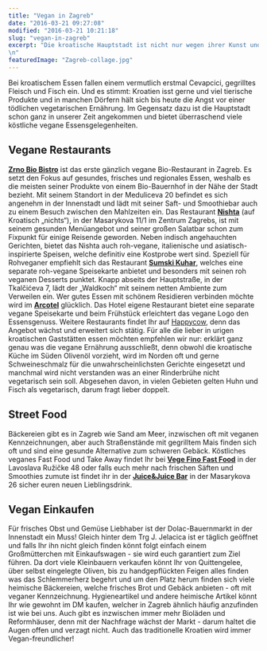 ```yaml
---
title: "Vegan in Zagreb"
date: "2016-03-21 09:27:08"
modified: "2016-03-21 10:21:18"
slug: "vegan-in-zagreb"
excerpt: "Die kroatische Hauptstadt ist nicht nur wegen ihrer Kunst und Kultur einen Besuch wert, auch das vegane Angebot kann sich sehen lassen und lädt zum Kosten und Genießen ein.\n"
featuredImage: "Zagreb-collage.jpg"
---
```


Bei kroatischem Essen fallen einem vermutlich erstmal Cevapcici, gegrilltes Fleisch und Fisch ein. Und es stimmt: Kroatien isst gerne und viel tierische Produkte und in manchen Dörfern hält sich bis heute die Angst vor einer tödlichen vegetarischen Ernährung. Im Gegensatz dazu ist die Hauptstadt schon ganz in unserer Zeit angekommen und bietet überraschend viele köstliche vegane Essensgelegenheiten.

## Vegane Restaurants

**[Zrno Bio Bistro](http://www.zrnobiobistro.hr/zrno-bio-bistro-eng.html)** ist das erste gänzlich vegane Bio-Restaurant in Zagreb. Es setzt den Fokus auf gesundes, frisches und regionales Essen, weshalb es die meisten seiner Produkte von einem Bio-Bauernhof in der Nähe der Stadt bezieht. Mit seinem Standort in der Meduliceva 20 befindet es sich angenehm in der Innenstadt und lädt mit seiner Saft- und Smoothiebar auch zu einem Besuch zwischen den Mahlzeiten ein. Das Restaurant **[Nishta](http://www.nishtarestaurant.com/zagreb/en/)** (auf Kroatisch „nichts“), in der Masarykova 11/1 im Zentrum Zagrebs, ist mit seinem gesunden Menüangebot und seiner großen Salatbar schon zum Fixpunkt für einige Reisende geworden. Neben indisch angehauchten Gerichten, bietet das Nishta auch roh-vegane, italienische und asiatisch-inspirierte Speisen, welche definitiv eine Kostprobe wert sind. Speziell für Rohveganer empfiehlt sich das Restaurant **[Sumski Kuhar](http://www.sumskikuhar.com/)**, welches eine separate roh-vegane Speisekarte anbietet und besonders mit seinen roh veganen Desserts punktet. Knapp abseits der Hauptstraße, in der Tkalčićeva 7, lädt der „Waldkoch“ mit seinem netten Ambiente zum Verweilen ein. Wer gutes Essen mit schönem Residieren verbinden möchte wird im **[Arcotel](https://www.veganblatt.com/veganes-angebot-arcotel)** glücklich. Das Hotel eigene Restaurant bietet eine separate vegane Speisekarte und beim Frühstück erleichtert das vegane Logo den Essensgenuss. Weitere Restaurants findet Ihr auf [Happycow](http://www.happycow.net/europe/croatia/zagreb/), denn das Angebot wächst und erweitert sich stätig. Für alle die lieber in urigen kroatischen Gaststätten essen möchten empfehlen wir nur: erklärt ganz genau was die vegane Ernährung ausschließt, denn obwohl die kroatische Küche im Süden Olivenöl vorzieht, wird im Norden oft und gerne Schweineschmalz für die unwahrscheinlichsten Gerichte eingesetzt und manchmal wird nicht verstanden was an einer Rinderbrühe nicht vegetarisch sein soll. Abgesehen davon, in vielen Gebieten gelten Huhn und Fisch als vegetarisch, darum fragt lieber doppelt.

## Street Food

Bäckereien gibt es in Zagreb wie Sand am Meer, inzwischen oft mit veganen Kennzeichnungen, aber auch Straßenstände mit gegrilltem Mais finden sich oft und sind eine gesunde Alternative zum schweren Gebäck. Köstliches veganes Fast Food und Take Away findet Ihr bei **[Vege Fino Fast Food](https://www.facebook.com/VegeFinoFastFood/timeline)** in der Lavoslava Ružičke 48 oder falls euch mehr nach frischen Säften und Smoothies zumute ist findet ihr in der **[Juice&Juice Bar](http://www.juiceandjuice.com.hr/english/)** in der Masarykova 26 sicher euren neuen Lieblingsdrink.

## Vegan Einkaufen

Für frisches Obst und Gemüse Liebhaber ist der Dolac-Bauernmarkt in der Innenstadt ein Muss! Gleich hinter dem Trg J. Jelacica ist er täglich geöffnet und falls Ihr ihn nicht gleich finden könnt folgt einfach einem Großmütterchen mit Einkaufswagen - sie wird euch garantiert zum Ziel führen. Da dort viele Kleinbauern verkaufen könnt Ihr von Quittengelee, über selbst eingelegte Oliven, bis zu handgepflückten Feigen alles finden was das Schlemmerherz begehrt und um den Platz herum finden sich viele heimische Bäckereien, welche frisches Brot und Gebäck anbieten - oft mit veganer Kennzeichnung. Hygieneartikel und andere heimische Artikel könnt Ihr wie gewohnt im DM kaufen, welcher in Zagreb ähnlich häufig anzufinden ist wie bei uns. Auch gibt es inzwischen immer mehr Bioläden und Reformhäuser, denn mit der Nachfrage wächst der Markt - darum haltet die Augen offen und verzagt nicht. Auch das traditionelle Kroatien wird immer Vegan-freundlicher!